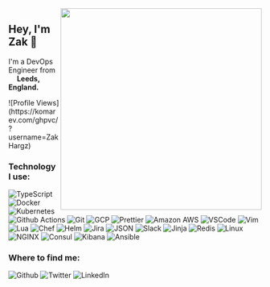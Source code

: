 
<img align="right" width="400" height="400" src="https://zakhargreaves.xyz/img/avatar.jpg">

## Hey, I'm Zak :wave:

I'm a DevOps Engineer from <img src="https://image.flaticon.com/icons/svg/323/323270.svg" width="13" /> **Leeds, England.**
<p>![Profile Views](https://komarev.com/ghpvc/?username=ZakHargz)</p>

### Technology I use:

![TypeScript](https://img.shields.io/badge/-TypeScript-007ACC?style=flat-square&logo=typescript&logoColor=white)
![Docker](https://img.shields.io/badge/-Docker-46A2F1?style=flat-square&logo=docker&logoColor=white)
![Kubernetes](https://img.shields.io/badge/-Kubernetes-326CE5?style=flat-square&logo=kubernetes&logoColor=white)
![Github Actions](https://img.shields.io/badge/-Github_Actions-2088FF?style=flat-square&logo=github-actions&logoColor=white)
![Git](https://img.shields.io/badge/-Git-F05032?style=flat-square&logo=git&logoColor=white)
![GCP](https://img.shields.io/badge/-Google_Cloud_Platform-1a73e8?style=flat-square&logo=google-cloud&logoColor=white)
![Prettier](https://img.shields.io/badge/-Prettier-F7B93E?style=flat-square&logo=prettier&logoColor=white)
![Amazon AWS](https://img.shields.io/badge/-Amazon_AWS-232F3E?style=flat-square&logo=Amazon-AWS&logoColor=white)
![VSCode](https://img.shields.io/badge/-VSCode-007ACC?style=flat-square&logo=Visual-Studio-Code&logoColor=white)
![Vim](https://img.shields.io/badge/-Vim-019733?style=flat-square&logo=Vim&logoColor=white)
![Lua](https://img.shields.io/badge/-Lua-2C2D72?style=flat-square&logo=Lua&logoColor=white)
![Chef](https://img.shields.io/badge/-Chef-F09820?style=flat-square&logo=Chef&logoColor=white)
![Helm](https://img.shields.io/badge/-Helm-227A9F?style=flat-square&logo=Helm&logoColor=white)
![Jira](https://img.shields.io/badge/-Jira-0052CC?style=flat-square&logo=Jira&logoColor=white)
![JSON](https://img.shields.io/badge/-JSON-000000?style=flat-square&logo=JSON&logoColor=white)
![Slack](https://img.shields.io/badge/-Slack-4A154B?style=flat-square&logo=Slack&logoColor=white)
![Jinja](https://img.shields.io/badge/-Jinja-B41717?style=flat-square&logo=Jinja&logoColor=white)
![Redis](https://img.shields.io/badge/-Redis-DC382D?style=flat-square&logo=Redis&logoColor=white)
![Linux](https://img.shields.io/badge/-Linux-FCC624?style=flat-square&logo=Linux&logoColor=white)
![NGINX](https://img.shields.io/badge/-NGINX-269539?style=flat-square&logo=NGINX&logoColor=white)
![Consul](https://img.shields.io/badge/-Consul-CA2171?style=flat-square&logo=Consul&logoColor=white)
![Kibana](https://img.shields.io/badge/-Kibana-005571?style=flat-square&logo=Kibana&logoColor=white)
![Ansible](https://img.shields.io/badge/-Ansible-EE0000?style=flat-square&logo=Ansible&logoColor=white)

### Where to find me:
![Github](https://img.shields.io/badge/GitHub-%2312100E.svg?&style=for-the-badge&logo=Github&logoColor=white)
![Twitter](https://img.shields.io/badge/twitter-%231DA1F2.svg?&style=for-the-badge&logo=twitter&logoColor=white)
![LinkedIn](https://img.shields.io/badge/linkedin-%230077B5.svg?&style=for-the-badge&logo=linkedin&logoColor=white)
